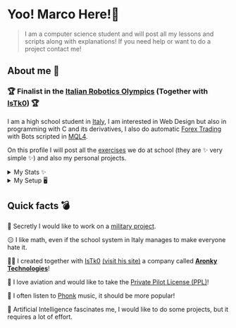 # Yoo! Marco Here!👋</a>&nbsp;&nbsp;&nbsp;&nbsp;

> I am a computer science student and will post all my lessons and scripts along with explanations!
> If you need help or want to do a project contact me!

## About me 🧐 

### 🏆 Finalist in the [Italian Robotics Olympics](https://www.olimpiadirobotica.it) (Together with [IsTk0](https://github.com/IsTk0)) 🏆
I am a high school student in [Italy](https://en.wikipedia.org/wiki/Italy), I am interested in Web Design but also in programming with C and its derivatives, I also do automatic [Forex Trading](https://en.wikipedia.org/wiki/Foreign_exchange_market) with Bots scripted in [MQL4](https://docs.mql4.com).

On this profile I will post all the [exercises](https://github.com/AronkyDev/School) we do at school (they are ✨ very simple ✨) and also my personal projects.

<details>
<summary> 
My Stats ✨
</summary>
<br>
<a href="http://www.github.com/AronkyDev"><img src="https://activity-graph.herokuapp.com/graph?username=AronkyDev&bg_color=1c1917&color=ffffff&line=0891b2&point=ffffff&area_color=1c1917&area=true&hide_border=true&custom_title=GitHub%20Commits%20Graph" alt="GitHub Commits Graph" /></a>
<a href="http://www.github.com/AronkyDev"><img src="https://github-readme-stats.vercel.app/api?username=AronkyDev&show_icons=true&hide=&count_private=true&title_color=0891b2&text_color=ffffff&icon_color=0891b2&bg_color=1c1917&hide_border=true&show_icons=true" alt="AronkyDev's GitHub stats" /></a>
<a href="http://www.github.com/AronkyDev"><img src="https://github-readme-streak-stats.herokuapp.com/?user=AronkyDev&stroke=ffffff&background=1c1917&ring=0891b2&fire=0891b2&currStreakNum=ffffff&currStreakLabel=0891b2&sideNums=ffffff&sideLabels=ffffff&dates=ffffff&hide_border=true" /></a>
</details>

<details>
<summary> 
My Setup 🖥️
</summary>
<br>

My Laptop: [MSI Notebook GE66](https://www.amazon.com/MSI-GE66-Raider-Gaming-Laptop/dp/B08Z7R21ZN/ref=sr_1_1?crid=1FZO63IIYLLTU&keywords=GE66+raider+2070&qid=1644713906&sprefix=ge66+raider+2070%2Caps%2C155&sr=8-1)

CPU: [Ryzen 7 3800X](https://www.amazon.com/AMD-Ryzen-3800X-16-Thread-Processor/dp/B07SXMZLPJ/ref=sr_1_1?crid=7OW9CNFG1FK&keywords=Ryzen%2B7%2B3800X&qid=1644713648&sprefix=ryzen%2B7%2B3800%2Caps%2C193&sr=8-1&th=1)

MOBO: [Asus TUF X570 Plus](https://www.amazon.com/ASUS-TUF-X570-Plus-Motherboard-Lighting/dp/B07SXF8GY3/ref=sr_1_1?crid=3OUAWV5M1RGPI&keywords=Asus+TUF+X570+Plus&qid=1644713711&sprefix=asus+tuf+x570+plus%2Caps%2C183&sr=8-1)

VGA: ~~RTX 3080~~ (When will I find it?)

RAM: [DDR4 32GB 3600MHz](https://www.amazon.com/Corsair-Vengeance-PC4-28800-Desktop-Memory/dp/B07ZPLM1R1/ref=sr_1_3?crid=B6JR5012P7WY&keywords=DDR4+32GB+3600MHz&qid=1644713741&sprefix=%2Caps%2C159&sr=8-3)

PSU: [ASUS ROG THOR 850 W](https://www.amazon.com/Certified-Fully-Modular-Power-Supply-LiveDash/dp/B07JZLGPCB/ref=sr_1_1?crid=24BZAUVEXMGH9&keywords=asus+rog+thor+850w&qid=1644713769&sprefix=asus+rog+thor+850+w%2Caps%2C174&sr=8-1)

SSD: [M2 1TB](https://www.amazon.com/SAMSUNG-MZ-V8V1T0B-AM-980-SSD/dp/B08V83JZH4/ref=sr_1_3?crid=2LT1Z6ZXYXO2V&keywords=M2%2B1TB&qid=1644713795&sprefix=m2%2B1tb%2Caps%2C168&sr=8-3&th=1)

COOLER: [NZXT KRAKEN X53](https://www.amazon.com/NZXT-Kraken-X53-240mm-RL-KRX53-01/dp/B082DYR131/ref=sr_1_2?crid=VOSDT2Y56F3E&keywords=NZXT+KRAKEN+X53&qid=1644713819&sprefix=nzxt+kraken+x53%2Caps%2C170&sr=8-2)

CASE: [LIAN LI LANCOOL](https://www.amazon.com/Lian-Li-LAN2MRX-LANCOOL-Black/dp/B08CSQPBFJ/ref=sr_1_1?crid=GKRDTCY1PBCM&keywords=LIAN%2BLI%2BLANCOOL&qid=1644713868&sprefix=%2Caps%2C160&sr=8-1&th=1)
 
</details>

## Quick facts 💣

🔫 Secretly I would like to work on a [military project](https://it.wikipedia.org/wiki/AgustaWestland_AW129).

😑 I like math, even if the school system in Italy manages to make everyone hate it.

👯‍♂️ I created together with [IsTk0](https://github.com/istk0) [(visit his site)](https://istk0.github.io/) a company called **[Aronky Technologies](https://github.com/AronkyTechnologies)**!

🛫 I love aviation and would like to take the [Private Pilot License (PPL)](https://atpflightschool.com/become-a-pilot/flight-training/private-pilot-license.html)!

🚗 I often listen to [Phonk](https://open.spotify.com/playlist/37i9dQZF1DWWY64wDtewQt) music, it should be more popular!

🤖 Artificial Intelligence fascinates me, I would like to do some projects, but it requires a lot of effort.
